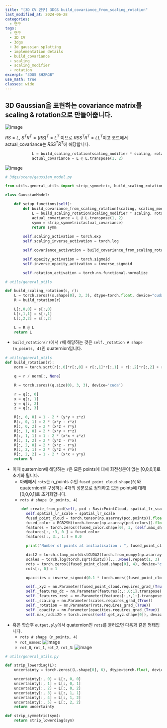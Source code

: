 ```yaml
---
title: "[3D CV 연구] 3DGS build_covariance_from_scaling_rotation"
last_modified_at: 2024-06-28
categories:
  - 연구
tags:
  - 연구
  - 3D CV
  - 3dgs
  - 3d gaussian splatting
  - implementation details
  - build_covariance
  - scaling
  - scaling_modifier
  - rotation
excerpt: "3DGS SH2RGB"
use_math: true
classes: wide
---
```


## 3D Gaussian을 표현하는 covariance matrix를 scaling & rotation으로 만들어줍니다.

![image](https://github.com/sandokim/sandokim.github.io/assets/74639652/857b5a13-c828-4860-829d-888942474543)

$RS = L$, $S^TR^T=(RS)^T=L^T$ 이므로 $RSS^TR^T=LL^T$이고 코드에서 actual_covariance는 $RSS^TR^T$에 해당합니다.

```python
            L = build_scaling_rotation(scaling_modifier * scaling, rotation)
            actual_covariance = L @ L.transpose(1, 2)
```

![image](https://github.com/sandokim/sandokim.github.io/assets/74639652/a1b61388-b2da-4655-9ea0-1b5ba2518db2)

```python
# 3dgs/scene/gaussian_model.py

from utils.general_utils import strip_symmetric, build_scaling_rotation

class GaussianModel:

    def setup_functions(self):
        def build_covariance_from_scaling_rotation(scaling, scaling_modifier, rotation):
            L = build_scaling_rotation(scaling_modifier * scaling, rotation)
            actual_covariance = L @ L.transpose(1, 2)
            symm = strip_symmetric(actual_covariance)
            return symm
        
        self.scaling_activation = torch.exp
        self.scaling_inverse_activation = torch.log

        self.covariance_activation = build_covariance_from_scaling_rotation

        self.opacity_activation = torch.sigmoid
        self.inverse_opacity_activation = inverse_sigmoid

        self.rotation_activation = torch.nn.functional.normalize
```

```python
# utils/general_utils

def build_scaling_rotation(s, r):
    L = torch.zeros((s.shape[0], 3, 3), dtype=torch.float, device="cuda")
    R = build_rotation(r)

    L[:,0,0] = s[:,0]
    L[:,1,1] = s[:,1]
    L[:,2,2] = s[:,2]

    L = R @ L
    return L
```

- `build_rotation(r)`에서 `r`에 해당하는 것은 `self._rotation # shape (n_points, 4)`인 quaternion입니다.
```python
# utils/general_utils
def build_rotation(r):
    norm = torch.sqrt(r[:,0]*r[:,0] + r[:,1]*r[:,1] + r[:,2]*r[:,2] + r[:,3]*r[:,3])

    q = r / norm[:, None]

    R = torch.zeros((q.size(0), 3, 3), device='cuda')

    r = q[:, 0]
    x = q[:, 1]
    y = q[:, 2]
    z = q[:, 3]

    R[:, 0, 0] = 1 - 2 * (y*y + z*z)
    R[:, 0, 1] = 2 * (x*y - r*z)
    R[:, 0, 2] = 2 * (x*z + r*y)
    R[:, 1, 0] = 2 * (x*y + r*z)
    R[:, 1, 1] = 1 - 2 * (x*x + z*z)
    R[:, 1, 2] = 2 * (y*z - r*x)
    R[:, 2, 0] = 2 * (x*z - r*y)
    R[:, 2, 1] = 2 * (y*z + r*x)
    R[:, 2, 2] = 1 - 2 * (x*x + y*y)
    return R
```

- 이때 quaternion에 해당하는 `r`은 모든 points에 대해 회전성분이 없는 [0,0,0,1]로 초기화 됩니다.
  - 아래에서 `rots`는 n_points 수인 `fused_point_cloud.shape[0]`와 quaternion을 구성하는 4개의 성분으로 정의하고 모든 points에 대해 [0,0,0,1]로 초기화합니다.
  - `rots # shape (n_points, 4)`
  ```python
      def create_from_pcd(self, pcd : BasicPointCloud, spatial_lr_scale : float):
        self.spatial_lr_scale = spatial_lr_scale
        fused_point_cloud = torch.tensor(np.asarray(pcd.points)).float().cuda()
        fused_color = RGB2SH(torch.tensor(np.asarray(pcd.colors)).float().cuda())
        features = torch.zeros((fused_color.shape[0], 3, (self.max_sh_degree + 1) ** 2)).float().cuda()
        features[:, :3, 0 ] = fused_color
        features[:, 3:, 1:] = 0.0

        print("Number of points at initialisation : ", fused_point_cloud.shape[0])

        dist2 = torch.clamp_min(distCUDA2(torch.from_numpy(np.asarray(pcd.points)).float().cuda()), 0.0000001)
        scales = torch.log(torch.sqrt(dist2))[...,None].repeat(1, 3)
        rots = torch.zeros((fused_point_cloud.shape[0], 4), device="cuda")
        rots[:, 0] = 1

        opacities = inverse_sigmoid(0.1 * torch.ones((fused_point_cloud.shape[0], 1), dtype=torch.float, device="cuda"))

        self._xyz = nn.Parameter(fused_point_cloud.requires_grad_(True))
        self._features_dc = nn.Parameter(features[:,:,0:1].transpose(1, 2).contiguous().requires_grad_(True))
        self._features_rest = nn.Parameter(features[:,:,1:].transpose(1, 2).contiguous().requires_grad_(True))
        self._scaling = nn.Parameter(scales.requires_grad_(True))
        self._rotation = nn.Parameter(rots.requires_grad_(True))
        self._opacity = nn.Parameter(opacities.requires_grad_(True))
        self.max_radii2D = torch.zeros((self.get_xyz.shape[0]), device="cuda")
  ```
- 혹은 학습후 `output.ply`에서 quaternion인 `rots`를 불러오면 다음과 같은 형태입니다.
  - `rots # shape (n_points, 4)`
  - `rot_names`:
    ![image](https://github.com/sandokim/sandokim.github.io/assets/74639652/2af1a453-a6b4-42e8-91fe-6a15b5bb09d2)
  - `rot_0`, `rot_1`, `rot_2`, `rot_3`:
    ![image](https://github.com/sandokim/sandokim.github.io/assets/74639652/ec422b5a-836a-4558-a3e6-8153dd787d01)


```python
# utils/general_utils.py

def strip_lowerdiag(L):
    uncertainty = torch.zeros((L.shape[0], 6), dtype=torch.float, device="cuda")

    uncertainty[:, 0] = L[:, 0, 0]
    uncertainty[:, 1] = L[:, 0, 1]
    uncertainty[:, 2] = L[:, 0, 2]
    uncertainty[:, 3] = L[:, 1, 1]
    uncertainty[:, 4] = L[:, 1, 2]
    uncertainty[:, 5] = L[:, 2, 2]
    return uncertainty

def strip_symmetric(sym):
    return strip_lowerdiag(sym)
```




